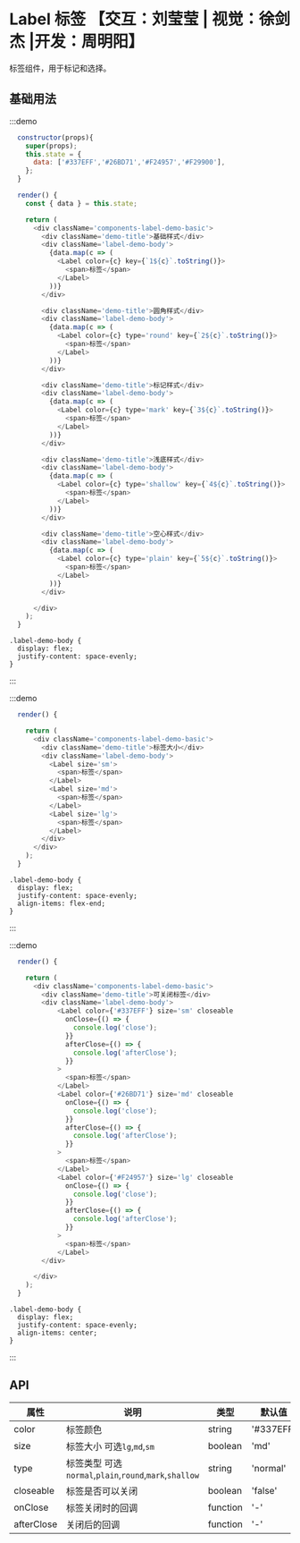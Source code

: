 # Label 标签 【交互：刘莹莹 | 视觉：徐剑杰 |开发：周明阳】


标签组件，用于标记和选择。
## 基础用法

:::demo

```js
  constructor(props){
    super(props);
    this.state = {
      data: ['#337EFF','#26BD71','#F24957','#F29900'],
    };
  }

  render() {
    const { data } = this.state;

    return (
      <div className='components-label-demo-basic'>
        <div className='demo-title'>基础样式</div>
        <div className='label-demo-body'>
          {data.map(c => (
            <Label color={c} key={`1${c}`.toString()}>
              <span>标签</span>
            </Label>
          ))}
        </div>

        <div className='demo-title'>圆角样式</div>
        <div className='label-demo-body'>
          {data.map(c => (
            <Label color={c} type='round' key={`2${c}`.toString()}>
              <span>标签</span>
            </Label>
          ))}
        </div>

        <div className='demo-title'>标记样式</div>
        <div className='label-demo-body'>
          {data.map(c => (
            <Label color={c} type='mark' key={`3${c}`.toString()}>
              <span>标签</span>
            </Label>
          ))}
        </div>

        <div className='demo-title'>浅底样式</div>
        <div className='label-demo-body'>
          {data.map(c => (
            <Label color={c} type='shallow' key={`4${c}`.toString()}>
              <span>标签</span>
            </Label>
          ))}
        </div>

        <div className='demo-title'>空心样式</div>
        <div className='label-demo-body'>
          {data.map(c => (
            <Label color={c} type='plain' key={`5${c}`.toString()}>
              <span>标签</span>
            </Label>
          ))}
        </div>

      </div>
    );
  }
```

```less
.label-demo-body {
  display: flex;
  justify-content: space-evenly;
}
```
:::

:::demo

```js
  render() {

    return (
      <div className='components-label-demo-basic'>
        <div className='demo-title'>标签大小</div>
        <div className='label-demo-body'>
          <Label size='sm'>
            <span>标签</span>
          </Label>
          <Label size='md'>
            <span>标签</span>
          </Label>
          <Label size='lg'>
            <span>标签</span>
          </Label>
        </div>
      </div>
    );
  }
```

```less
.label-demo-body {
  display: flex;
  justify-content: space-evenly;
  align-items: flex-end;
}
```
:::

:::demo

```js
  render() {

    return (
      <div className='components-label-demo-basic'>
        <div className='demo-title'>可关闭标签</div>
        <div className='label-demo-body'>
            <Label color={'#337EFF'} size='sm' closeable
              onClose={() => {
                console.log('close');
              }}
              afterClose={() => {
                console.log('afterClose');
              }}
            >
              <span>标签</span>
            </Label>
            <Label color={'#26BD71'} size='md' closeable
              onClose={() => {
                console.log('close');
              }}
              afterClose={() => {
                console.log('afterClose');
              }}
            >
              <span>标签</span>
            </Label>
            <Label color={'#F24957'} size='lg' closeable
              onClose={() => {
                console.log('close');
              }}
              afterClose={() => {
                console.log('afterClose');
              }}
            >
              <span>标签</span>
            </Label>
        </div>

      </div>
    );
  }
```

```less
.label-demo-body {
  display: flex;
  justify-content: space-evenly;
  align-items: center;
}
```
:::


## API

| 属性            | 说明                           | 类型    | 默认值 |
| --------------- | ------------------------------ | ------- | ------ |
| color           | 标签颜色                   | string | '#337EFF'  |
| size        | 标签大小 可选`lg`,`md`,`sm`              | boolean | 'md'   |
| type | 标签类型 可选`normal`,`plain`,`round`,`mark`,`shallow` | string  | 'normal' |
| closeable | 标签是否可以关闭 | boolean  | 'false' |
| onClose | 标签关闭时的回调 | function  | '-' |
| afterClose | 关闭后的回调 | function  | '-' |
